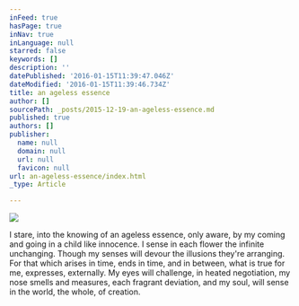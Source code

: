 ```yaml
---
inFeed: true
hasPage: true
inNav: true
inLanguage: null
starred: false
keywords: []
description: ''
datePublished: '2016-01-15T11:39:47.046Z'
dateModified: '2016-01-15T11:39:46.734Z'
title: an ageless essence
author: []
sourcePath: _posts/2015-12-19-an-ageless-essence.md
published: true
authors: []
publisher:
  name: null
  domain: null
  url: null
  favicon: null
url: an-ageless-essence/index.html
_type: Article

---
```

![](https://s3-us-west-2.amazonaws.com/the-grid-img/p/e604c94131f14b457843e531ca94af8b0b466de2.jpg)

I stare, into the knowing 
of an ageless essence,
only aware,
by my coming and going
in a child like innocence. 
I sense in each flower 
the infinite unchanging.
Though my senses will devour
the illusions they're arranging.
For that 
which arises in time,
ends in time,
and in between,
what is true for me,
expresses, externally.
My eyes 
will challenge,
in heated negotiation, 
my nose 
smells and measures,
each fragrant deviation,
and my soul, 
will sense in the world,
the whole,
of creation.